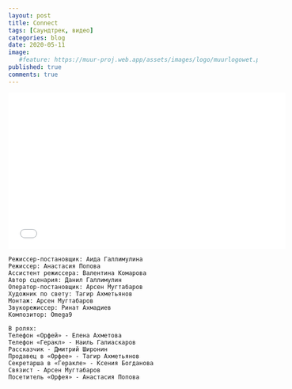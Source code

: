 ```yaml
---
layout: post
title: Connect
tags: [Саундтрек, видео]
categories: blog
date: 2020-05-11
image:
   #feature: https://muur-proj.web.app/assets/images/logo/muurlogowet.png
published: true
comments: true
---
```

<iframe width="560" height="315" src="//www.youtube.com/embed/jS002wyVBjA" frameborder="0"> </iframe>

```
Режиссер-постановщик: Аида Галлимулина
Режиссер: Анастасия Попова
Ассистент режиссера: Валентина Комарова
Автор сценария: Данил Галлимулин
Оператор-постановщик: Арсен Мугтабаров
Художник по свету: Тагир Ахметьянов
Монтаж: Арсен Мугтабаров
Звукорежиссер: Ринат Ахмадиев
Композитор: Omega9

В ролях:
Телефон «Орфей» - Елена Ахметова
Телефон «Геракл» - Наиль Галиаскаров
Рассказчик - Дмитрий Широнин
Продавец в «Орфее» - Тагир Ахметьянов
Секретарша в «Геракле» - Ксения Богданова
Связист - Арсен Мугтабаров
Посетитель «Орфея» - Анастасия Попова
```